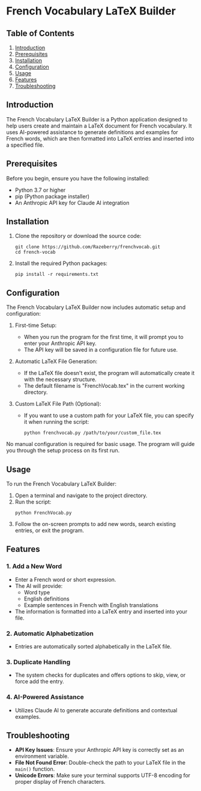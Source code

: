 # French Vocabulary LaTeX Builder

## Table of Contents
1. [Introduction](#introduction)
2. [Prerequisites](#prerequisites)
3. [Installation](#installation)
4. [Configuration](#configuration)
5. [Usage](#usage)
6. [Features](#features)
7. [Troubleshooting](#troubleshooting)

## Introduction

The French Vocabulary LaTeX Builder is a Python application designed to help users create and maintain a LaTeX document for French vocabulary. It uses AI-powered assistance to generate definitions and examples for French words, which are then formatted into LaTeX entries and inserted into a specified file.

## Prerequisites

Before you begin, ensure you have the following installed:

- Python 3.7 or higher
- pip (Python package installer)
- An Anthropic API key for Claude AI integration

## Installation

1. Clone the repository or download the source code:
   ```
   git clone https://github.com/Razeberry/frenchvocab.git
   cd french-vocab
   ```

2. Install the required Python packages:
   ```
   pip install -r requirements.txt 
   ```

## Configuration

The French Vocabulary LaTeX Builder now includes automatic setup and configuration:

1. First-time Setup:
   - When you run the program for the first time, it will prompt you to enter your Anthropic API key.
   - The API key will be saved in a configuration file for future use.

2. Automatic LaTeX File Generation:
   - If the LaTeX file doesn't exist, the program will automatically create it with the necessary structure.
   - The default filename is "FrenchVocab.tex" in the current working directory.

3. Custom LaTeX File Path (Optional):
   - If you want to use a custom path for your LaTeX file, you can specify it when running the script:
     ```
     python frenchvocab.py /path/to/your/custom_file.tex
     ```

No manual configuration is required for basic usage. The program will guide you through the setup process on its first run.

## Usage

To run the French Vocabulary LaTeX Builder:

1. Open a terminal and navigate to the project directory.
2. Run the script:
   ```
   python FrenchVocab.py
   ```
3. Follow the on-screen prompts to add new words, search existing entries, or exit the program.

## Features

### 1. Add a New Word
- Enter a French word or short expression.
- The AI will provide:
  - Word type
  - English definitions
  - Example sentences in French with English translations
- The information is formatted into a LaTeX entry and inserted into your file.

### 2. Automatic Alphabetization
- Entries are automatically sorted alphabetically in the LaTeX file.

### 3. Duplicate Handling
- The system checks for duplicates and offers options to skip, view, or force add the entry.

### 4. AI-Powered Assistance
- Utilizes Claude AI to generate accurate definitions and contextual examples.

## Troubleshooting

- **API Key Issues**: Ensure your Anthropic API key is correctly set as an environment variable.
- **File Not Found Error**: Double-check the path to your LaTeX file in the `main()` function.
- **Unicode Errors**: Make sure your terminal supports UTF-8 encoding for proper display of French characters.

